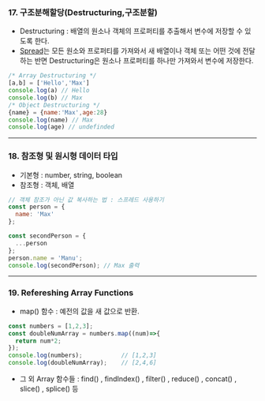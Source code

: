 ### 17. 구조분해할당(Destructuring,구조분할)

- Destructuring : 배열의 원소나 객체의 프로퍼티를 추출해서 변수에 저장할 수 있도록 한다.
- [Spread](https://github.com/yeonsu-k/Book/blob/main/React/Section2%EC%9E%90%EB%B0%94%EC%8A%A4%ED%81%AC%EB%A6%BD%ED%8A%B8/Section2(14~16).md#16-%EC%8A%A4%ED%94%84%EB%A0%88%EB%93%9C-%EB%B0%8F-%EB%82%98%EB%A8%B8%EC%A7%80-%EC%97%B0%EC%82%B0%EC%9E%90)는 모든 원소와 프로퍼티를 가져와서 새 배열이나 객체 또는 어떤 것에 전달하는 반면 Destructuring은 원소나 프로퍼티를 하나만 가져와서 변수에 저장한다.

```javascript
/* Array Destructuring */
[a,b] = ['Hello','Max']
console.log(a) // Hello
console.log(b) // Max
/* Object Destructuring */
{name} = {name:'Max',age:28}
console.log(name) // Max
console.log(age) // undefinded
```



------

### 18. 참조형 및 원시형 데이터 타입

- 기본형 : number, string, boolean
- 참조형 : 객체, 배열

```javascript
// 객체 참조가 아닌 값 복사하는 법 : 스프레드 사용하기
const person = {
  name: 'Max'
};

const secondPerson = {
  ...person
};
person.name = 'Manu';
console.log(secondPerson); // Max 출력
```



------

### 19. Refereshing Array Functions

-  map() 함수 : 예전의 값을 새 값으로 반환.

```javascript
const numbers = [1,2,3];
const doubleNumArray = numbers.map((num)=>{
  return num*2;
});
console.log(numbers);			// [1,2,3]
console.log(doubleNumArray);	// [2,4,6]
```

- 그 외 Array 함수들 : find() , findIndex() , filter() , reduce() , concat() , slice() , splice() 등